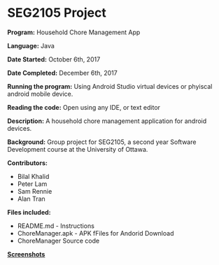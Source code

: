 # SEG2105 Project
**Program:** Household Chore Management App

**Language:** Java

**Date Started:** October 6th, 2017

**Date Completed:** December 6th, 2017

**Running the program:** Using Android Studio virtual devices or phyiscal android mobile device.

**Reading the code:** Open using any IDE, or text editor

**Description:** A household chore management application for android devices.

**Background:** Group project for SEG2105, a second year Software Development course at the University of Ottawa.

**Contributors:**
* Bilal Khalid
* Peter Lam
* Sam Rennie
* Alan Tran

**Files included:**
* README.md - Instructions
* ChoreManager.apk - APK fFiles for Andorid Download
* ChoreManager Source code 

**[Screenshots](https://imgur.com/a/zoQRE)**

